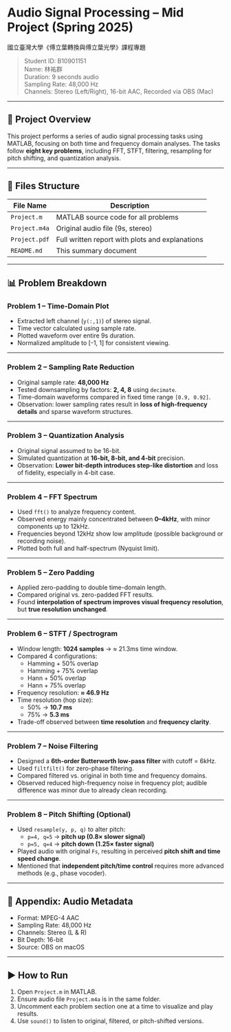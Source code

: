 # Audio Signal Processing – Mid Project (Spring 2025)
國立臺灣大學《傅立葉轉換與傅立葉光學》課程專題

> Student ID: B10901151  
> Name: 林祐群  
> Duration: 9 seconds audio  
> Sampling Rate: 48,000 Hz  
> Channels: Stereo (Left/Right), 16-bit AAC, Recorded via OBS (Mac)  

---

## 📝 Project Overview

This project performs a series of audio signal processing tasks using MATLAB, focusing on both time and frequency domain analyses. The tasks follow **eight key problems**, including FFT, STFT, filtering, resampling for pitch shifting, and quantization analysis.

---

## 📂 Files Structure

| File Name         | Description                        |
|------------------|------------------------------------|
| `Project.m`       | MATLAB source code for all problems |
| `Project.m4a`     | Original audio file (9s, stereo)   |
| `Project.pdf`     | Full written report with plots and explanations |
| `README.md`       | This summary document              |

---

## 📊 Problem Breakdown

### **Problem 1 – Time-Domain Plot**
- Extracted left channel (`y(:,1)`) of stereo signal.
- Time vector calculated using sample rate.
- Plotted waveform over entire 9s duration.
- Normalized amplitude to [-1, 1] for consistent viewing.

---

### **Problem 2 – Sampling Rate Reduction**
- Original sample rate: **48,000 Hz**
- Tested downsampling by factors: **2, 4, 8** using `decimate`.
- Time-domain waveforms compared in fixed time range `[0.9, 0.92]`.
- Observation: lower sampling rates result in **loss of high-frequency details** and sparse waveform structures.

---

### **Problem 3 – Quantization Analysis**
- Original signal assumed to be 16-bit.
- Simulated quantization at **16-bit, 8-bit, and 4-bit** precision.
- Observation: **Lower bit-depth introduces step-like distortion** and loss of fidelity, especially in 4-bit case.

---

### **Problem 4 – FFT Spectrum**
- Used `fft()` to analyze frequency content.
- Observed energy mainly concentrated between **0–4kHz**, with minor components up to 12kHz.
- Frequencies beyond 12kHz show low amplitude (possible background or recording noise).
- Plotted both full and half-spectrum (Nyquist limit).

---

### **Problem 5 – Zero Padding**
- Applied zero-padding to double time-domain length.
- Compared original vs. zero-padded FFT results.
- Found **interpolation of spectrum improves visual frequency resolution**, but **true resolution unchanged**.

---

### **Problem 6 – STFT / Spectrogram**
- Window length: **1024 samples** → ≈ 21.3ms time window.
- Compared 4 configurations:
  - Hamming + 50% overlap
  - Hamming + 75% overlap
  - Hann + 50% overlap
  - Hann + 75% overlap
- Frequency resolution: **≈ 46.9 Hz**
- Time resolution (hop size):  
  - 50% → **10.7 ms**  
  - 75% → **5.3 ms**
- Trade-off observed between **time resolution** and **frequency clarity**.

---

### **Problem 7 – Noise Filtering**
- Designed a **6th-order Butterworth low-pass filter** with cutoff = 6kHz.
- Used `filtfilt()` for zero-phase filtering.
- Compared filtered vs. original in both time and frequency domains.
- Observed reduced high-frequency noise in frequency plot; audible difference was minor due to already clean recording.

---

### **Problem 8 – Pitch Shifting (Optional)**
- Used `resample(y, p, q)` to alter pitch:
  - `p=4, q=5` → **pitch up (0.8× slower signal)**
  - `p=5, q=4` → **pitch down (1.25× faster signal)**
- Played audio with original `Fs`, resulting in perceived **pitch shift and time speed change**.
- Mentioned that **independent pitch/time control** requires more advanced methods (e.g., phase vocoder).

---

## 📌 Appendix: Audio Metadata

- Format: MPEG-4 AAC  
- Sampling Rate: 48,000 Hz  
- Channels: Stereo (L & R)  
- Bit Depth: 16-bit  
- Source: OBS on macOS  

---

## ▶️ How to Run
1. Open `Project.m` in MATLAB.
2. Ensure audio file `Project.m4a` is in the same folder.
3. Uncomment each problem section one at a time to visualize and play results.
4. Use `sound()` to listen to original, filtered, or pitch-shifted versions.
